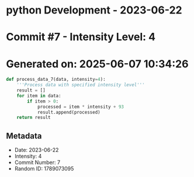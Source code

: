 ﻿# python Development - 2023-06-22
# Commit #7 - Intensity Level: 4
# Generated on: 2025-06-07 10:34:26
```python
def process_data_7(data, intensity=4):
    '''Process data with specified intensity level'''
    result = []
    for item in data:
        if item > 0:
            processed = item * intensity + 93
            result.append(processed)
    return result
```
## Metadata
- Date: 2023-06-22
- Intensity: 4
- Commit Number: 7
- Random ID: 1789073095
